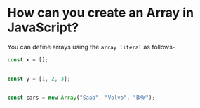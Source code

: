 #  How can you create an Array in JavaScript?

You can define arrays using the `array literal` as follows-

````js
const x = [];
 
````

````js
const y = [1, 2, 3];
 
````

````js
const cars = new Array("Saab", "Volvo", "BMW");
````